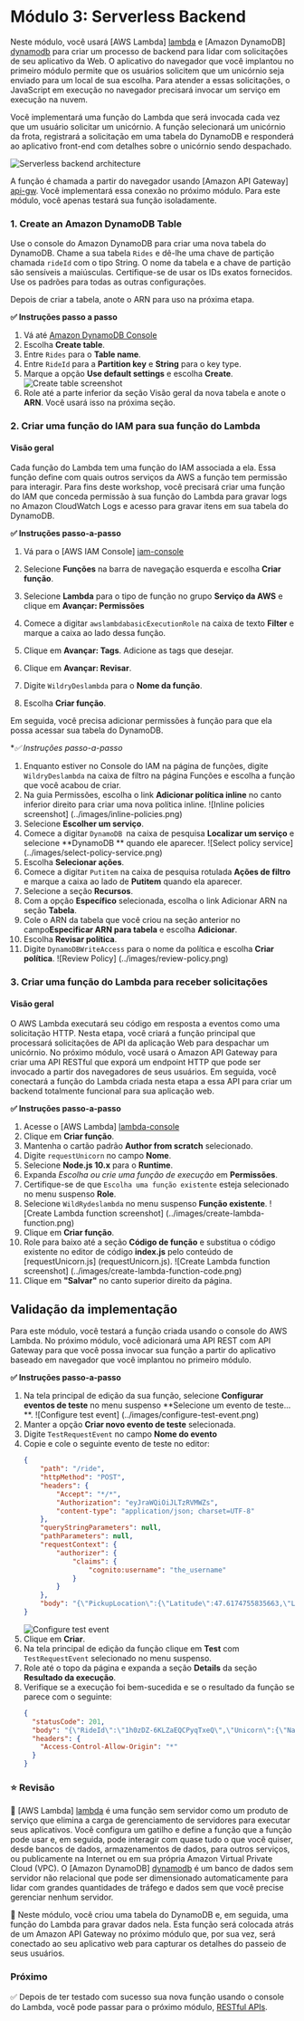 # Módulo 3: Serverless Backend

Neste módulo, você usará [AWS Lambda] [lambda] e [Amazon DynamoDB] [dynamodb] para criar um processo de backend para lidar com solicitações de seu aplicativo da Web. O aplicativo do navegador que você implantou no primeiro módulo permite que os usuários solicitem que um unicórnio seja enviado para um local de sua escolha. Para atender a essas solicitações, o JavaScript em execução no navegador precisará invocar um serviço em execução na nuvem.

Você implementará uma função do Lambda que será invocada cada vez que um usuário solicitar um unicórnio. A função selecionará um unicórnio da frota, registrará a solicitação em uma tabela do DynamoDB e responderá ao aplicativo front-end com detalhes sobre o unicórnio sendo despachado.

![Serverless backend architecture](../images/serverless-backend-architecture.png)

A função é chamada a partir do navegador usando [Amazon API Gateway] [api-gw]. Você implementará essa conexão no próximo módulo. Para este módulo, você apenas testará sua função isoladamente.


### 1. Create an Amazon DynamoDB Table

Use o console do Amazon DynamoDB para criar uma nova tabela do DynamoDB. Chame a sua tabela `Rides` e dê-lhe uma chave de partição chamada `rideId` com o tipo String. O nome da tabela e a chave de partição são sensíveis a maiúsculas. Certifique-se de usar os IDs exatos fornecidos. Use os padrões para todas as outras configurações.

Depois de criar a tabela, anote o ARN para uso na próxima etapa.

**:white_check_mark: Instruções passo a passo**
1. Vá até [Amazon DynamoDB Console][dynamodb-console]
1. Escolha **Create table**.
1. Entre `Rides` para o **Table name**.
1. Entre `RideId` para a **Partition key** e **String** para o key type. 
1. Marque a opção **Use default settings** e escolha **Create**.
    ![Create table screenshot](../images/ddb-create-table.png)
1. Role até a parte inferior da seção Visão geral da nova tabela e anote o **ARN**. Você usará isso na próxima seção.

### 2. Criar uma função do IAM para sua função do Lambda

#### Visão geral

Cada função do Lambda tem uma função do IAM associada a ela. Essa função define com quais outros serviços da AWS a função tem permissão para interagir. Para fins deste workshop, você precisará criar uma função do IAM que conceda permissão à sua função do Lambda para gravar logs no Amazon CloudWatch Logs e acesso para gravar itens em sua tabela do DynamoDB.


**:white_check_mark: Instruções passo-a-passo**
1. Vá para o [AWS IAM Console] [iam-console]
1. Selecione **Funções** na barra de navegação esquerda e escolha **Criar função**.
1. Selecione **Lambda** para o tipo de função no grupo **Serviço da AWS** e clique em **Avançar: Permissões**

1. Comece a digitar `awslambdabasicExecutionRole` na caixa de texto **Filter** e marque a caixa ao lado dessa função.
1. Clique em **Avançar: Tags**. Adicione as tags que desejar.
1. Clique em **Avançar: Revisar**.
1. Digite `WildryDeslambda` para o **Nome da função**.
1. Escolha **Criar função**. 

Em seguida, você precisa adicionar permissões à função para que ela possa acessar sua tabela do DynamoDB.

**:white_check_mark: Instruções passo-a-passo*
1. Enquanto estiver no Console do IAM na página de funções, digite `WildryDeslambda` na caixa de filtro na página Funções e escolha a função que você acabou de criar.
1. Na guia Permissões, escolha o link **Adicionar política inline** no canto inferior direito para criar uma nova política inline.
 ![Inline policies screenshot] (../images/inline-policies.png)
1. Selecione **Escolher um serviço**.
1. Comece a digitar `DynamoDB `na caixa de pesquisa
 **Localizar um serviço** e selecione **DynamoDB ** quando ele aparecer.
 ![Select policy service] (../images/select-policy-service.png)
1. Escolha **Selecionar ações**.
1. Comece a digitar `Putitem` na caixa de pesquisa rotulada **Ações de filtro** e marque a caixa ao lado de **Putitem** quando ela aparecer.
1. Selecione a seção **Recursos**.
1. Com a opção **Específico** selecionada, escolha o link Adicionar ARN na seção **Tabela**.
1. Cole o ARN da tabela que você criou na seção anterior no campo**Especificar ARN para tabela** e escolha **Adicionar**.
1. Escolha **Revisar política**.
1. Digite `DynamoDBWriteAccess` para o nome da política e escolha **Criar política**.
 ![Review Policy] (../images/review-policy.png)

### 3. Criar uma função do Lambda para receber solicitações

#### Visão geral

O AWS Lambda executará seu código em resposta a eventos como uma solicitação HTTP. Nesta etapa, você criará a função principal que processará solicitações de API da aplicação Web para despachar um unicórnio. No próximo módulo, você usará o Amazon API Gateway para criar uma API RESTful que exporá um endpoint HTTP que pode ser invocado a partir dos navegadores de seus usuários. Em seguida, você conectará a função do Lambda criada nesta etapa a essa API para criar um backend totalmente funcional para sua aplicação web.

**:white_check_mark: Instruções passo-a-passo**
1. Acesse o [AWS Lambda] [lambda-console]
1. Clique em **Criar função**.
1. Mantenha o cartão padrão **Author from scratch** selecionado.
1. Digite `requestUnicorn` no campo **Nome**.
1. Selecione **Node.js 10.x** para o **Runtime**.
2. Expanda *Escolha ou crie uma função de execução* em **Permissões**.
1. Certifique-se de que `Escolha uma função existente` esteja selecionado no menu suspenso **Role**.
1. Selecione `WildRydeslambda` no menu suspenso **Função existente**.
 ![Create Lambda function screenshot] (../images/create-lambda-function.png)
1. Clique em **Criar função**.
1. Role para baixo até a seção **Código de função** e substitua o código existente no editor de código **index.js** pelo conteúdo de [requestUnicorn.js] (requestUnicorn.js).
 ![Create Lambda function screenshot] (../images/create-lambda-function-code.png)
1. Clique em **"Salvar"** no canto superior direito da página.

## Validação da implementação

Para este módulo, você testará a função criada usando o console do AWS Lambda. No próximo módulo, você adicionará uma API REST com API Gateway para que você possa invocar sua função a partir do aplicativo baseado em navegador que você implantou no primeiro módulo.

**:white_check_mark: Instruções passo-a-passo**
1. Na tela principal de edição da sua função, selecione **Configurar eventos de teste** no menu suspenso **Selecione um evento de teste... **.
 ![Configure test event] (../images/configure-test-event.png)
1. Manter a opção **Criar novo evento de teste** selecionada.
1. Digite `TestRequestEvent` no campo **Nome do evento**
1. Copie e cole o seguinte evento de teste no editor:
    ```JSON
    {
        "path": "/ride",
        "httpMethod": "POST",
        "headers": {
            "Accept": "*/*",
            "Authorization": "eyJraWQiOiJLTzRVMWZs",
            "content-type": "application/json; charset=UTF-8"
        },
        "queryStringParameters": null,
        "pathParameters": null,
        "requestContext": {
            "authorizer": {
                "claims": {
                    "cognito:username": "the_username"
                }
            }
        },
        "body": "{\"PickupLocation\":{\"Latitude\":47.6174755835663,\"Longitude\":-122.28837066650185}}"
    }
    ```
    ![Configure test event](../images/configure-test-event-2.png)
1. Clique em **Criar**.
1. Na tela principal de edição da função clique em **Test** com `TestRequestEvent` selecionado no menu suspenso. 
1. Role até o topo da página e expanda a seção **Details** da seção **Resultado da execução**.
1. Verifique se a execução foi bem-sucedida e se o resultado da função se parece com o seguinte:
    ```JSON
    {
      "statusCode": 201,
      "body": "{\"RideId\":\"1h0zDZ-6KLZaEQCPyqTxeQ\",\"Unicorn\":{\"Name\":\"Shadowfax\",\"Color\":\"White\",\"Gender\":\"Male\"},\"UnicornName\":\"Shadowfax\",\"Eta\":\"30 seconds\",\"Rider\":\"the_username\"}",
      "headers": {
        "Access-Control-Allow-Origin": "*"
      }
    }
    ```

### :star: Revisão

:key: [AWS Lambda] [lambda] é uma função sem servidor como um produto de serviço que elimina a carga de gerenciamento de servidores para executar seus aplicativos. Você configura um gatilho e define a função que a função pode usar e, em seguida, pode interagir com quase tudo o que você quiser, desde bancos de dados, armazenamentos de dados, para outros serviços, ou publicamente na Internet ou em sua própria Amazon Virtual Private Cloud (VPC). O [Amazon DynamoDB] [dynamodb] é um banco de dados sem servidor não relacional que pode ser dimensionado automaticamente para lidar com grandes quantidades de tráfego e dados sem que você precise gerenciar nenhum servidor.

:wrench: Neste módulo, você criou uma tabela do DynamoDB e, em seguida, uma função do Lambda para gravar dados nela. Esta função será colocada atrás de um Amazon API Gateway no próximo módulo que, por sua vez, será conectado ao seu aplicativo web para capturar os detalhes do passeio de seus usuários.

### Próximo

:white_check_mark: Depois de ter testado com sucesso sua nova função usando o console do Lambda, você pode passar para o próximo módulo, [RESTful APIs][restful-apis].

[amplify-console]: https://aws.amazon.com/amplify/console/
[cognito]: https://aws.amazon.com/cognito/
[lambda]: https://aws.amazon.com/lambda/
[api-gw]: https://aws.amazon.com/api-gateway/
[dynamodb]: https://aws.amazon.com/dynamodb/
[static-web-hosting]: ../1_StaticWebHosting/
[user-management]: ../2_UserManagement/
[restful-apis]: ../4_RESTfulAPIs/
[dynamodb-console]: https://console.aws.amazon.com/dynamodb/home
[iam-console]: https://console.aws.amazon.com/iam/home
[lambda-console]: https://console.aws.amazon.com/lambda/home
